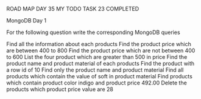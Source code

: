 ROAD MAP DAY 35 MY TODO TASK 23 COMPLETED

MongoDB Day 1

For the following question write the corresponding MongoDB queries

Find all the information about each products
Find the product price which are between 400 to 800
Find the product price which are not between 400 to 600
List the four product which are greater than 500 in price 
Find the product name and product material of each products
Find the product with a row id of 10
Find only the product name and product material
Find all products which contain the value of soft in product material 
Find products which contain product color indigo  and product price 492.00
Delete the products which product price value are 28
